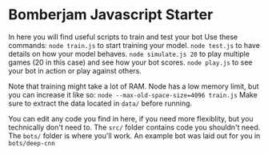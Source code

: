 # Bomberjam Javascript Starter
In here you will find useful scripts to train and test your bot
Use these commands:
``node train.js`` to start training your model.
``node test.js`` to have details on how your model behaves.
``node simulate.js 20`` to play multiple games (20 in this case) and see how your bot scores.
``node play.js`` to see your bot in action or play against others.

Note that training might take a lot of RAM. Node has a low memory limit, but you can increase it like so:
``node --max-old-space-size=4096 train.js``
Make sure to extract the data located in ``data/`` before running.

You can edit any code you find in here, if you need more flexiblity, but you technically don't need to.
The ``src/`` folder contains code you shouldn't need.
The ``bots/`` folder is where you'll work. 
An example bot was laid out for you in ``bots/deep-cnn``